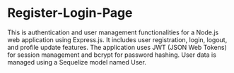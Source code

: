 # Register-Login-Page
This is authentication and user management functionalities for a Node.js web application using Express.js. It includes user registration, login, logout, and profile update features. The application uses JWT (JSON Web Tokens) for session management and bcrypt for password hashing. User data is managed using a Sequelize model named User.
